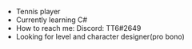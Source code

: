 - Tennis player
- Currently learning C#
- How to reach me:
     Discord: TT6#2649
- Looking for level and character designer(pro bono)

<!---
TT6Programming/TT6Programming is a ✨ special ✨ repository because its `README.md` (this file) appears on your GitHub profile.
You can click the Preview link to take a look at your changes.
--->
